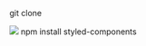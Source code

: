 

git clone 

<img src="https://img.shields.io/badge/Storybook-FF4785?style=flat-square&logo=Storybook&logoColor=white"/>
npm install styled-components
